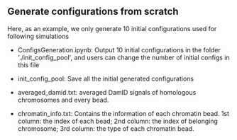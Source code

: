 ## Generate configurations from scratch

Here, as an example, we only generate 10 initial configurations used for following simulations

- ConfigsGeneration.ipynb: Output 10 initial configurations in the folder './init_config_pool', and users can change the number of initial configs in this file

- init_config_pool: Save all the initial generated configurations

- averaged_damid.txt: averaged DamID signals of homologous chromosomes and every bead.

- chromatin_info.txt: Contains the information of each chromatin bead. 1st column: the index of each bead; 2nd column: the index of belonging chromosome; 3rd column: the type of each chromatin bead.
